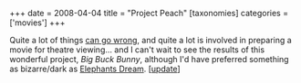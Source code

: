 +++
date = 2008-04-04
title = "Project Peach"
[taxonomies]
categories = ['movies']
+++

Quite a lot of things [can go wrong], and quite a lot is involved in
preparing a movie for theatre viewing... and I can't wait to see the
results of this wonderful project, *Big Buck Bunny*, although I'd have
preferred something as bizarre/dark as [Elephants Dream]. [[update]]

  [can go wrong]: http://www.bigbuckbunny.org/index.php/woosh-the-deadline-passed-or-how-everything-that-can-go-wrong-does/
  [Elephants Dream]: http://www.elephantsdream.org/
  [update]: http://tshepang.net/project-peach-disappoints
